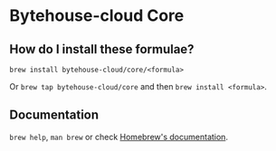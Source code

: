 # Bytehouse-cloud Core

## How do I install these formulae?

`brew install bytehouse-cloud/core/<formula>`

Or `brew tap bytehouse-cloud/core` and then `brew install <formula>`.

## Documentation

`brew help`, `man brew` or check [Homebrew's documentation](https://docs.brew.sh).
